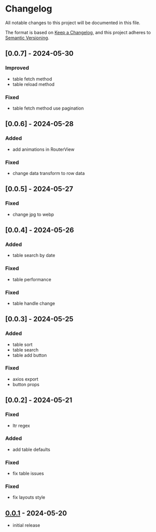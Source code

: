 # Changelog

All notable changes to this project will be documented in this file.

The format is based on [Keep a Changelog],
and this project adheres to [Semantic Versioning].

## [0.0.7] - 2024-05-30
### Improved
- table fetch method
- table reload method
### Fixed
- table fetch method use pagination

## [0.0.6] - 2024-05-28
### Added
- add animations in RouterView
### Fixed
- change data transform to row data 

## [0.0.5] - 2024-05-27
### Fixed
- change jpg to webp

## [0.0.4] - 2024-05-26
### Added
- table search by date
### Fixed
- table performance
### Fixed
- table handle change 

## [0.0.3] - 2024-05-25
### Added
- table sort
- table search
- table add button
### Fixed
- axios export
- button props


## [0.0.2] - 2024-05-21

### Fixed
- ltr regex
### Added
- add table defaults
### Fixed
- fix table issues 
### Fixed
- fix layouts style

## [0.0.1] - 2024-05-20

- initial release


<!-- Links -->
[keep a changelog]: https://keepachangelog.com/en/1.0.0/
[semantic versioning]: https://semver.org/spec/v2.0.0.html

<!-- Versions -->
[0.0.1]: https://github.com/amirrr1987/nahal-core/releases/tag/v0.0.1